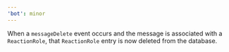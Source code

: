 ```yaml
---
'bot': minor
---
```


When a `messageDelete` event occurs and the message is associated with a
`ReactionRole`, that `ReactionRole` entry is now deleted from the database.
